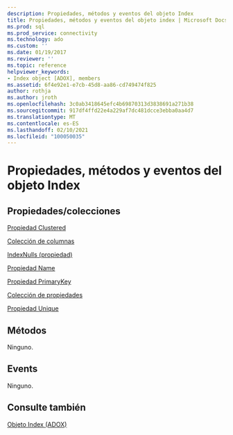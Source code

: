 ```yaml
---
description: Propiedades, métodos y eventos del objeto Index
title: Propiedades, métodos y eventos del objeto index | Microsoft Docs
ms.prod: sql
ms.prod_service: connectivity
ms.technology: ado
ms.custom: ''
ms.date: 01/19/2017
ms.reviewer: ''
ms.topic: reference
helpviewer_keywords:
- Index object [ADOX], members
ms.assetid: 6f4e92e1-e7cb-45d8-aa86-cd749474f825
author: rothja
ms.author: jroth
ms.openlocfilehash: 3c0ab3418645efc4b69870313d3838691a271b38
ms.sourcegitcommit: 917df4ffd22e4a229af7dc481dcce3ebba0aa4d7
ms.translationtype: MT
ms.contentlocale: es-ES
ms.lasthandoff: 02/10/2021
ms.locfileid: "100050035"
---
```

# <a name="index-object-properties-methods-and-events"></a>Propiedades, métodos y eventos del objeto Index
## <a name="propertiescollections"></a>Propiedades/colecciones  
 [Propiedad Clustered](./clustered-property-adox.md)  
  
 [Colección de columnas](./columns-collection-adox.md)  
  
 [IndexNulls (propiedad)](./indexnulls-property-adox.md)  
  
 [Propiedad Name](./name-property-adox.md)  
  
 [Propiedad PrimaryKey](./primarykey-property-adox.md)  
  
 [Colección de propiedades](../ado-api/properties-collection-ado.md)  
  
 [Propiedad Unique](./unique-property-adox.md)  
  
## <a name="methods"></a>Métodos  
 Ninguno.  
  
## <a name="events"></a>Events  
 Ninguno.  
  
## <a name="see-also"></a>Consulte también  
 [Objeto Index (ADOX)](./index-object-adox.md)